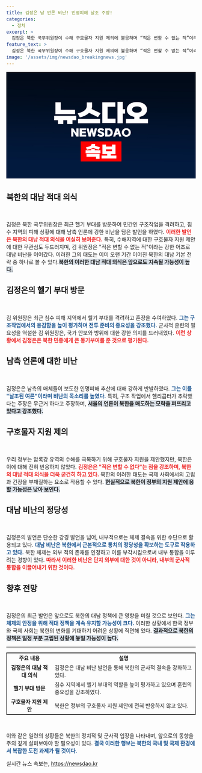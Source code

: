 ```yaml
---
title: 김정은 남 언론 비난! 인명피해 날조 주장!
categories:
  - 정치
excerpt: >
  김정은 북한 국무위원장이 수해 구호물자 지원 제의에 불응하며 “적은 변할 수 없는 적”이라며 강력한 대남 적대감을 드러냈습니다. 침수지역 헬기부대를 방문해 격려 연설을 한 그의 발언이 관심을 끌고 있습니다.
feature_text: >
  김정은 북한 국무위원장이 수해 구호물자 지원 제의에 불응하며 “적은 변할 수 없는 적”이라며 강력한 대남 적대감을 드러냈습니다. 침수지역 헬기부대를 방문해 격려 연설을 한 그의 발언이 관심을 끌고 있습니다.
image: '/assets/img/newsdao_breakingnews.jpg'
---
```


<p><img src="/assets/img/newsdao_breakingnews.jpg" alt="implanttips 속보" /></p>

<h2 data-ke-size="size26">북한의 대남 적대 의식</h2>

<p data-ke-size="size16">&nbsp;</p>

<p>김정은 북한 국무위원장은 최근 헬기 부대를 방문하여 민간인 구조작업을 격려하고, 침수 지역의 피해 상황에 대해 남측 언론에 강한 비난을 담은 발언을 하였다. <b><span style="color: #ee2323;">이러한 발언은 북한의 대남 적대 의식을 여실히 보여준다.</span></b> 특히, 수해지역에 대한 구호물자 지원 제안에 대한 무관심도 두드러지며, 김 위원장은 "적은 변할 수 없는 적"이라는 강한 어조로 대남 비난을 이어갔다. 이러한 그의 태도는 이미 오랜 기간 이어진 북한의 대남 기본 전략 중 하나로 볼 수 있다.<b><span style="background-color: #21538527;">북한의 이러한 대남 적대 의식은 앞으로도 지속될 가능성이 높다.</span></b></p>

<h2 data-ke-size="size26">김정은의 헬기 부대 방문</h2>

<p data-ke-size="size16">&nbsp;</p>

<p>김 위원장은 최근 침수 피해 지역에서 헬기 부대를 격려하고 훈장을 수여하였다. <b><span style="color: #1a5490;">그는 구조작업에서의 용감함을 높이 평가하며 전투 준비의 중요성을 강조했다.</span></b> 군사적 훈련의 필요성을 역설한 김 위원장은, 국가 안보와 방위에 대한 강한 의지를 드러내었다. <b><span style="color: #ee2323;">이런 상황에서 김정은은 북한 민중에게 큰 동기부여를 준 것으로 평가된다.</span></b> </p>

<h2 data-ke-size="size26">남측 언론에 대한 비난</h2>

<p data-ke-size="size16">&nbsp;</p>

<p>김정은은 남측의 매체들이 보도한 인명피해 추산에 대해 강하게 반발하였다. <b><span style="color: #1a5490;">그는 이를 "날조된 여론"이라며 비난의 목소리를 높였다.</span></b> 특히, 구조 작업에서 헬리콥터가 추락했다는 주장은 무근거 하다고 주장하며, <b><span style="background-color: #21538527;">서울의 언론이 북한을 매도하는 모략을 퍼뜨리고 있다고 강조했다.</span></b></p>

<h2 data-ke-size="size26">구호물자 지원 제의</h2>

<p data-ke-size="size16">&nbsp;</p>

<p>우리 정부는 압록강 유역의 수해를 극복하기 위해 구호물자 지원을 제안했지만, 북한은 이에 대해 전혀 반응하지 않았다. <b><span style="color: #ee2323;">김정은은 "적은 변할 수 없다"는 점을 강조하며, 북한의 대남 적대 의식을 더욱 굳건히 하고 있다.</span></b> 북한의 이러한 태도는 국제 사회에서의 고립과 긴장을 부채질하는 요소로 작용할 수 있다. <b><span style="background-color: #21538527;">현실적으로 북한이 정부의 지원 제안에 응할 가능성은 낮아 보인다.</span></b></p>

<h2 data-ke-size="size26">대남 비난의 정당성</h2>

<p data-ke-size="size16">&nbsp;</p>

<p>김정은의 발언은 단순한 강경 발언을 넘어, 내부적으로는 체제 결속을 위한 수단으로 활용되고 있다. <b><span style="color: #1a5490;">대남 비난은 북한에서 근본적으로 통치의 정당성을 확보하는 도구로 작용하고 있다.</span></b> 북한 체제는 외부 적의 존재를 인정하고 이를 부각시킴으로써 내부 통합을 이루려는 경향이 있다.  <b><span style="color: #ee2323;">따라서 이러한 비난은 단지 외부에 대한 것이 아니라, 내부의 군사적 통합을 이끌어내기 위한 것이다.</span></b></p>

<h2 data-ke-size="size26">향후 전망</h2>

<p data-ke-size="size16">&nbsp;</p>

<p>김정은의 최근 발언은 앞으로도 북한의 대남 정책에 큰 영향을 미칠 것으로 보인다.  <b><span style="color: #1a5490;">그는 체제의 안정을 위해 적대 정책을 계속 유지할 가능성이 크다.</span></b> 이러한 상황에서 한국 정부와 국제 사회는 북한의 변화를 기대하기 어려운 상황에 직면해 있다. <b><span style="background-color: #21538527;">결과적으로 북한의 정책은 일정 부분 고립된 상황에 놓일 가능성이 높다.</span></b></p>

<hr />

<table style="width: 100%; height: auto; border-collapse: collapse; border: 1px solid #000000;">
    <tr>
        <td style="text-align: center; height: 17px;"><b>주요 내용</b></td>
        <td style="text-align: center; height: 17px;"><b>설명</b></td>
    </tr>
    <tr>
        <td style="text-align: center; height: 17px;"><b>김정은의 대남 적대 의식</b></td>
        <td>김정은은 대남 비난 발언을 통해 북한의 군사적 결속을 강화하고 있다.</td>
    </tr>
    <tr>
        <td style="text-align: center; height: 17px;"><b>헬기 부대 방문</b></td>
        <td>침수 지역에서 헬기 부대의 역할을 높이 평가하고 있으며 훈련의 중요성을 강조하였다.</td>
    </tr>
    <tr>
        <td style="text-align: center; height: 17px;"><b>구호물자 지원 제안</b></td>
        <td>북한은 정부의 구호물자 지원 제안에 전혀 반응하지 않고 있다.</td>
    </tr>
</table>

<p data-ke-size="size16">&nbsp;</p>

<p>이와 같은 일련의 상황들은 북한의 정치적 및 군사적 입장을 나타내며, 앞으로의 동향을 주의 깊게 살펴보아야 할 필요성이 있다. <b><span style="color: #1a5490;">결국 이러한 행보는 북한의 국내 및 국제 환경에서 복잡한 도전 과제가 될 것이다.</span></b></p>
실시간 뉴스 속보는, <a href="https://newsdao.kr" rel="dofollow">https://newsdao.kr</a>


